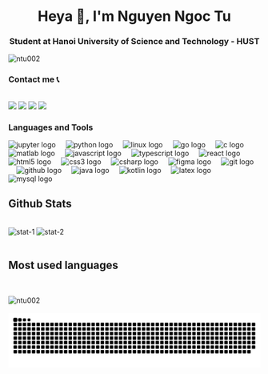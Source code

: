 <h1 align="center">Heya 👋, I'm Nguyen Ngoc Tu</h1>
<h3 align="center">Student at Hanoi University of Science and Technology - HUST</h3>

<p align="left"> <img src="https://komarev.com/ghpvc/?username=ntu002&label=Profile%20views&color=0e75b6&style=flat" alt="ntu002" /> </p>

<h3 align="left">Contact me 📞</h3>
<br>
<div align="left">
    <a href="https://www.facebook.com/profile.php?id=100014502258805" target="top"><img src="https://img.shields.io/badge/Facebook-%231877F2.svg?style=for-the-badge&logo=Facebook&logoColor=white"></a>
    <a href="https://www.instagram.com/_ntu.nguyen_/" target="top"><img src="https://img.shields.io/badge/Instagram-E4405F?style=for-the-badge&logo=instagram&logoColor=white"></a>
    <a href="mailto:ngoctubn2002@gmail.com" target="blank"><img src="https://img.shields.io/badge/Gmail-D14836?style=for-the-badge&logo=gmail&logoColor=white"></a>
    <a href="https://github.com/ntu002/" target="top"><img src="https://img.shields.io/badge/GitHub-100000?style=for-the-badge&logo=github&logoColor=white"></a>
</p>
</div>

<h3 align="left">Languages and Tools</h3>
<div align="left">
  <img src="https://cdn.jsdelivr.net/gh/devicons/devicon/icons/jupyter/jupyter-original.svg" height="30" alt="jupyter logo"  />
  <img width="12" />
  <img src="https://cdn.jsdelivr.net/gh/devicons/devicon/icons/python/python-original.svg" height="30" alt="python logo"  />
  <img width="12" />
  <img src="https://cdn.jsdelivr.net/gh/devicons/devicon/icons/linux/linux-original.svg" height="30" alt="linux logo"  />
  <img width="12" />
  <img src="https://cdn.jsdelivr.net/gh/devicons/devicon/icons/go/go-original.svg" height="30" alt="go logo"  />
  <img width="12" />
  <img src="https://cdn.jsdelivr.net/gh/devicons/devicon/icons/c/c-original.svg" height="30" alt="c logo"  />
  <img width="12" />
  <img src="https://cdn.jsdelivr.net/gh/devicons/devicon/icons/matlab/matlab-original.svg" height="30" alt="matlab logo"  />
  <img width="12" />
  <img src="https://cdn.jsdelivr.net/gh/devicons/devicon/icons/javascript/javascript-original.svg" height="30" alt="javascript logo"  />
  <img width="12" />
  <img src="https://cdn.jsdelivr.net/gh/devicons/devicon/icons/typescript/typescript-original.svg" height="30" alt="typescript logo"  />
  <img width="12" />
  <img src="https://cdn.jsdelivr.net/gh/devicons/devicon/icons/react/react-original.svg" height="30" alt="react logo"  />
  <img width="12" />
  <img src="https://cdn.jsdelivr.net/gh/devicons/devicon/icons/html5/html5-original.svg" height="30" alt="html5 logo"  />
  <img width="12" />
  <img src="https://cdn.jsdelivr.net/gh/devicons/devicon/icons/css3/css3-original.svg" height="30" alt="css3 logo"  />
  <img width="12" />
  <img src="https://cdn.jsdelivr.net/gh/devicons/devicon/icons/csharp/csharp-original.svg" height="30" alt="csharp logo"  />
  <img width="12" />
  <img src="https://cdn.jsdelivr.net/gh/devicons/devicon/icons/figma/figma-original.svg" height="30" alt="figma logo"  />
  <img width="12" />
  <img src="https://cdn.jsdelivr.net/gh/devicons/devicon/icons/git/git-original.svg" height="30" alt="git logo"  />
  <img width="12" />
  <img src="https://cdn.jsdelivr.net/gh/devicons/devicon/icons/github/github-original.svg" height="30" alt="github logo"  />
  <img width="12" />
  <img src="https://cdn.jsdelivr.net/gh/devicons/devicon/icons/java/java-original.svg" height="30" alt="java logo"  />
  <img width="12" />
  <img src="https://cdn.jsdelivr.net/gh/devicons/devicon/icons/kotlin/kotlin-original.svg" height="30" alt="kotlin logo"  />
  <img width="12" />
  <img src="https://cdn.jsdelivr.net/gh/devicons/devicon/icons/latex/latex-original.svg" height="30" alt="latex logo"  />
  <img width="12" />
  <img src="https://cdn.jsdelivr.net/gh/devicons/devicon/icons/mysql/mysql-original.svg" height="30" alt="mysql logo"  />
  <img width="12" />
</div>

<h2 align="left">Github Stats</h2>
<br>
<a href="https://app.daily.dev/ntu002"></a>
<div align="left">
    <img height="170" alt="stat-1" src="https://github-readme-stats.vercel.app/api?username=ntu002&hide=%5B%22contribs%22,%22issues%22%5D&hide_title=true&show_icons=true&hide_border=true" />
    <img height="170" alt="stat-2" src="https://github-readme-streak-stats.herokuapp.com/?user=ntu002&hide_border=true" />
    <!-- <img width="315" src="https://github-readme-stats.vercel.app/api/top-langs/?username=dylan751&layout=compact&theme=algolia"/> -->
    <!-- <img width="434" src="https://github-readme-stats.vercel.app/api?username=dylan751&show_icons=true&theme=algolia" /> -->
</div>
<br>

<h2 align="left">Most used languages</h2>
<br>
  <p><img align="left" src="https://github-readme-stats.vercel.app/api/top-langs?username=ntu002&show_icons=true&locale=en&layout=compact" alt="ntu002" /></p>
<br>

<br clear="both">

<picture>
  <source
    media="(prefers-color-scheme: dark)"
    srcset="https://raw.githubusercontent.com/platane/snk/output/github-contribution-grid-snake-dark.svg"
  />
  <source
    media="(prefers-color-scheme: light)"
    srcset="https://raw.githubusercontent.com/platane/snk/output/github-contribution-grid-snake.svg"
  />
  <img
    alt="github contribution grid snake animation"
    src="https://raw.githubusercontent.com/platane/snk/output/github-contribution-grid-snake.svg"
  />
</picture>
